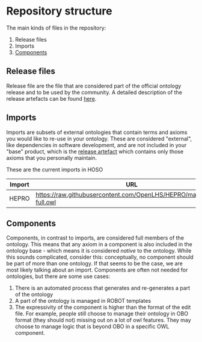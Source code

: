 # Repository structure

The main kinds of files in the repository:

1. Release files
2. Imports
3. [Components](#components)

## Release files
Release file are the file that are considered part of the official ontology release and to be used by the community. A detailed description of the release artefacts can be found [here](https://github.com/INCATools/ontology-development-kit/blob/master/docs/ReleaseArtefacts.md).

## Imports
Imports are subsets of external ontologies that contain terms and axioms you would like to re-use in your ontology. These are considered "external", like dependencies in software development, and are not included in your "base" product, which is the [release artefact](https://github.com/INCATools/ontology-development-kit/blob/master/docs/ReleaseArtefacts.md) which contains only those axioms that you personally maintain.

These are the current imports in HOSO

| Import | URL | Type |
| ------ | --- | ---- |
| HEPRO | https://raw.githubusercontent.com/OpenLHS/HEPRO/main/HEPRO-full.owl | mirror |

## Components
Components, in contrast to imports, are considered full members of the ontology. This means that any axiom in a component is also included in the ontology base - which means it is considered _native_ to the ontology. While this sounds complicated, consider this: conceptually, no component should be part of more than one ontology. If that seems to be the case, we are most likely talking about an import. Components are often not needed for ontologies, but there are some use cases:

1. There is an automated process that generates and re-generates a part of the ontology
2. A part of the ontology is managed in ROBOT templates
3. The expressivity of the component is higher than the format of the edit file. For example, people still choose to manage their ontology in OBO format (they should not) missing out on a lot of owl features. They may choose to manage logic that is beyond OBO in a specific OWL component.


